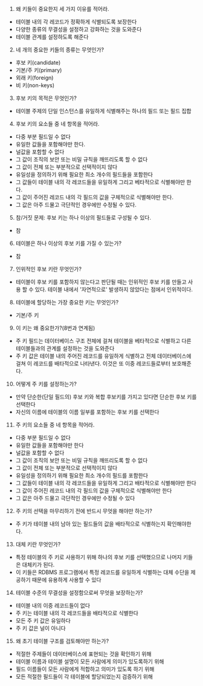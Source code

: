 1. 왜 키들이 중요한지 세 가지 이유를 적어라.

- 테이블 내의 각 레코드가 정확하게 식별되도록 보장한다
- 다양한 종류의 무결성을 설정하고 강화하는 것을 도와준다
- 테이블 관계를 설정하도록 해준다

2. 네 개의 중요한 키들의 종류는 무엇인가?

- 후보 키(candidate)
- 기본/주 키(primary)
- 외래 키(foreign)
- 비 키(non-keys)


3. 후보 키의 목적은 무엇인가?

- 테이블 주제의 단일 인스턴스를 유일하게 식별해주는 하나의 필드 또는 필드 집합

4. 후보 키의 요소들 중 네 항목을 적어라.

- 다중 부분 필드일 수 없다
- 유일한 값들을 포함해야만 한다.
- 널값을 포함할 수 없다
- 그 값이 조직의 보안 또는 비밀 규칙을 깨뜨리도록 할 수 없다
- 그 값이 전체 또는 부분적으로 선택적이지 않다
- 유일성을 정의하기 위해 필요한 최소 개수의 필드들을 포함한다
- 그 값들이 테이블 내의 각 레코드들을 유일하게 그리고 베타적으로 식별해야만 한다.
- 그 값이 주어진 레코드 내의 각 필드의 값을 구체적으로 식별해야만 한다.
- 그 값은 아주 드물고 극단적인 경우에만 수정될 수 있다.

5. 참/거짓 문제: 후보 키는 하나 이상의 필드들로 구성될 수 있다.

- 참

6. 테이블은 하나 이상의 후보 키를 가질 수 있는가?

- 참

7. 인위적인 후보 키란 무엇인가?

- 테이블이 후보 키를 포함하지 않는다고 판단될 때는 인위적인 후보 키를 만들고 사용 할 수 있다. 테이블 내에서 '자연적으로' 발생하지 않았다는 점에서 인위적이다.

8. 테이블에 할당하는 가장 중요한 키는 무엇인가?

- 기본/주 키

9. 이 키는 왜 중요한가?(8번과 연계됨)

- 주 키 필드는 데이터베이스 구조 전체에 걸쳐 테이블을 베타적으로 식별하고 다른 테이블들과의 관계를 설정하는 것을 도와준다
- 주 키 값은 테이블 내의 주어진 레코드를 유일하게 식별하고 전체 데이터베이스에 걸쳐 이 레코드를 배타적으로 나타낸다. 이것은 또 이중 레코드들로부터 보호해준다.

10. 어떻게 주 키를 설정하는가?

- 만약 단순한(단일 필드의) 후보 키와 복합 후보키를 가지고 있다면 단순한 후보 키를 선택한다
- 자신의 이름에 테이블의 이름 일부를 포함하는 후보 키를 선택한다

11. 주 키의 요소들 중 네 항목을 적어라.

- 다중 부분 필드일 수 없다
- 유일한 값들을 포함해야만 한다
- 널값을 포함할 수 없다
- 그 값이 조직의 보안 또는 비밀 규칙을 깨뜨리도록 할 수 없다
- 그 값이 전체 또는 부분적으로 선택적이지 않다
- 유일성을 정의하기 위해 필요한 최소 개수의 필드를 포함한다
- 그 값들이 테이블 내의 각 레코드들을 유일하게 그리고 배타적으로 식별해야만 한다
- 그 값이 주어진 레코드 내의 각 필드의 값을 구체적으로 식별해야만 한다
- 그 값은 아주 드물고 극단적인 경우에만 수정될 수 있다

12. 주 키의 선택을 마무리하기 전에 반드시 무엇을 해야만 하는가?

- 주 키가 테이블 내의 남아 있는 필드들의 값을 배타적으로 식별하는지 확인해야한다.

13. 대체 키란 무엇인가?

- 특정 테이블의 주 키로 사용하기 위해 하나의 후보 키를 선택했으므로 나머지 키들은 대체키가 된다. 
- 이 키들은 RDBMS 프로그램에서 특정 레코드를 유일하게 식별하는 대체 수단을 제공하기 때문에 유용하게 사용할 수 있다

14. 테이블 수준의 무결성을 설정함으로써 무엇을 보장하는가?

- 테이블 내의 이중 레코드들이 없다
- 주 키는 테이블 내의 각 레코드들을 배타적으로 식별한다
- 모든 주 키 값은 유일하다
- 주 키 값은 널이 아니다

15. 왜 초기 테이블 구조를 검토해야만 하는가?

- 적절한 주제들이 데이터베이스에 표현되는 것을 확인하기 위해
- 테이블 이름과 테이블 설명이 모든 사람에게 의미가 있도록하기 위해
- 필드 이름들이 모든 사람에게 적합하고 의미가 있도록 하기 위해
- 모든 적절한 필드들이 각 테이블에 할당되었는지 검증하기 위해
